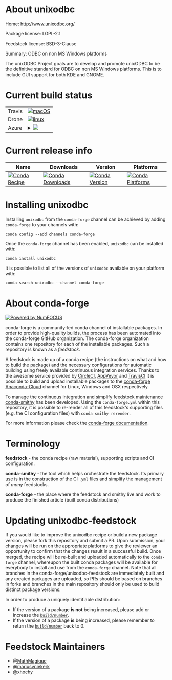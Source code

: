 About unixodbc
==============

Home: http://www.unixodbc.org/

Package license: LGPL-2.1

Feedstock license: BSD-3-Clause

Summary: ODBC on non MS Windows platforms

The unixODBC Project goals are to develop and promote unixODBC to be the
definitive standard for ODBC on non MS Windows platforms. This is to
include GUI support for both KDE and GNOME.


Current build status
====================


<table><tr>
    <td>Travis</td>
    <td>
      <a href="https://travis-ci.com/conda-forge/unixodbc-feedstock">
        <img alt="macOS" src="https://img.shields.io/travis/com/conda-forge/unixodbc-feedstock/master.svg?label=macOS">
      </a>
    </td>
  </tr><tr>
    <td>Drone</td>
    <td>
      <a href="https://cloud.drone.io/conda-forge/unixodbc-feedstock">
        <img alt="linux" src="https://img.shields.io/drone/build/conda-forge/unixodbc-feedstock/master.svg?label=Linux">
      </a>
    </td>
  </tr>
    
  <tr>
    <td>Azure</td>
    <td>
      <details>
        <summary>
          <a href="https://dev.azure.com/conda-forge/feedstock-builds/_build/latest?definitionId=2111&branchName=master">
            <img src="https://dev.azure.com/conda-forge/feedstock-builds/_apis/build/status/unixodbc-feedstock?branchName=master">
          </a>
        </summary>
        <table>
          <thead><tr><th>Variant</th><th>Status</th></tr></thead>
          <tbody><tr>
              <td>linux_64</td>
              <td>
                <a href="https://dev.azure.com/conda-forge/feedstock-builds/_build/latest?definitionId=2111&branchName=master">
                  <img src="https://dev.azure.com/conda-forge/feedstock-builds/_apis/build/status/unixodbc-feedstock?branchName=master&jobName=linux&configuration=linux_64_" alt="variant">
                </a>
              </td>
            </tr><tr>
              <td>linux_aarch64</td>
              <td>
                <a href="https://dev.azure.com/conda-forge/feedstock-builds/_build/latest?definitionId=2111&branchName=master">
                  <img src="https://dev.azure.com/conda-forge/feedstock-builds/_apis/build/status/unixodbc-feedstock?branchName=master&jobName=linux&configuration=linux_aarch64_" alt="variant">
                </a>
              </td>
            </tr><tr>
              <td>linux_ppc64le</td>
              <td>
                <a href="https://dev.azure.com/conda-forge/feedstock-builds/_build/latest?definitionId=2111&branchName=master">
                  <img src="https://dev.azure.com/conda-forge/feedstock-builds/_apis/build/status/unixodbc-feedstock?branchName=master&jobName=linux&configuration=linux_ppc64le_" alt="variant">
                </a>
              </td>
            </tr><tr>
              <td>osx_64</td>
              <td>
                <a href="https://dev.azure.com/conda-forge/feedstock-builds/_build/latest?definitionId=2111&branchName=master">
                  <img src="https://dev.azure.com/conda-forge/feedstock-builds/_apis/build/status/unixodbc-feedstock?branchName=master&jobName=osx&configuration=osx_64_" alt="variant">
                </a>
              </td>
            </tr>
          </tbody>
        </table>
      </details>
    </td>
  </tr>
</table>

Current release info
====================

| Name | Downloads | Version | Platforms |
| --- | --- | --- | --- |
| [![Conda Recipe](https://img.shields.io/badge/recipe-unixodbc-green.svg)](https://anaconda.org/conda-forge/unixodbc) | [![Conda Downloads](https://img.shields.io/conda/dn/conda-forge/unixodbc.svg)](https://anaconda.org/conda-forge/unixodbc) | [![Conda Version](https://img.shields.io/conda/vn/conda-forge/unixodbc.svg)](https://anaconda.org/conda-forge/unixodbc) | [![Conda Platforms](https://img.shields.io/conda/pn/conda-forge/unixodbc.svg)](https://anaconda.org/conda-forge/unixodbc) |

Installing unixodbc
===================

Installing `unixodbc` from the `conda-forge` channel can be achieved by adding `conda-forge` to your channels with:

```
conda config --add channels conda-forge
```

Once the `conda-forge` channel has been enabled, `unixodbc` can be installed with:

```
conda install unixodbc
```

It is possible to list all of the versions of `unixodbc` available on your platform with:

```
conda search unixodbc --channel conda-forge
```


About conda-forge
=================

[![Powered by NumFOCUS](https://img.shields.io/badge/powered%20by-NumFOCUS-orange.svg?style=flat&colorA=E1523D&colorB=007D8A)](http://numfocus.org)

conda-forge is a community-led conda channel of installable packages.
In order to provide high-quality builds, the process has been automated into the
conda-forge GitHub organization. The conda-forge organization contains one repository
for each of the installable packages. Such a repository is known as a *feedstock*.

A feedstock is made up of a conda recipe (the instructions on what and how to build
the package) and the necessary configurations for automatic building using freely
available continuous integration services. Thanks to the awesome service provided by
[CircleCI](https://circleci.com/), [AppVeyor](https://www.appveyor.com/)
and [TravisCI](https://travis-ci.com/) it is possible to build and upload installable
packages to the [conda-forge](https://anaconda.org/conda-forge)
[Anaconda-Cloud](https://anaconda.org/) channel for Linux, Windows and OSX respectively.

To manage the continuous integration and simplify feedstock maintenance
[conda-smithy](https://github.com/conda-forge/conda-smithy) has been developed.
Using the ``conda-forge.yml`` within this repository, it is possible to re-render all of
this feedstock's supporting files (e.g. the CI configuration files) with ``conda smithy rerender``.

For more information please check the [conda-forge documentation](https://conda-forge.org/docs/).

Terminology
===========

**feedstock** - the conda recipe (raw material), supporting scripts and CI configuration.

**conda-smithy** - the tool which helps orchestrate the feedstock.
                   Its primary use is in the construction of the CI ``.yml`` files
                   and simplify the management of *many* feedstocks.

**conda-forge** - the place where the feedstock and smithy live and work to
                  produce the finished article (built conda distributions)


Updating unixodbc-feedstock
===========================

If you would like to improve the unixodbc recipe or build a new
package version, please fork this repository and submit a PR. Upon submission,
your changes will be run on the appropriate platforms to give the reviewer an
opportunity to confirm that the changes result in a successful build. Once
merged, the recipe will be re-built and uploaded automatically to the
`conda-forge` channel, whereupon the built conda packages will be available for
everybody to install and use from the `conda-forge` channel.
Note that all branches in the conda-forge/unixodbc-feedstock are
immediately built and any created packages are uploaded, so PRs should be based
on branches in forks and branches in the main repository should only be used to
build distinct package versions.

In order to produce a uniquely identifiable distribution:
 * If the version of a package **is not** being increased, please add or increase
   the [``build/number``](https://conda.io/docs/user-guide/tasks/build-packages/define-metadata.html#build-number-and-string).
 * If the version of a package **is** being increased, please remember to return
   the [``build/number``](https://conda.io/docs/user-guide/tasks/build-packages/define-metadata.html#build-number-and-string)
   back to 0.

Feedstock Maintainers
=====================

* [@MathMagique](https://github.com/MathMagique/)
* [@mariusvniekerk](https://github.com/mariusvniekerk/)
* [@xhochy](https://github.com/xhochy/)

